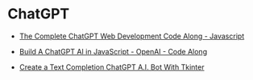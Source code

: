 #  ChatGPT 

-   [The Complete ChatGPT Web Development Code Along - Javascript](The-Complete-ChatGPT-Web-Development-Code-Along-Javascript/Readme.md)

-   [Build A ChatGPT AI in JavaScript - OpenAI - Code Along](Build-A-ChatGPT-AI-in-JavaScript_OpenAI_Code-Along.md/Readme.md)

-   [Create a Text Completion ChatGPT A.I. Bot With Tkinter](Create-a-Text-Completion-ChatGPT-A-I-Bot-With-Tkinter/Readme.md)
